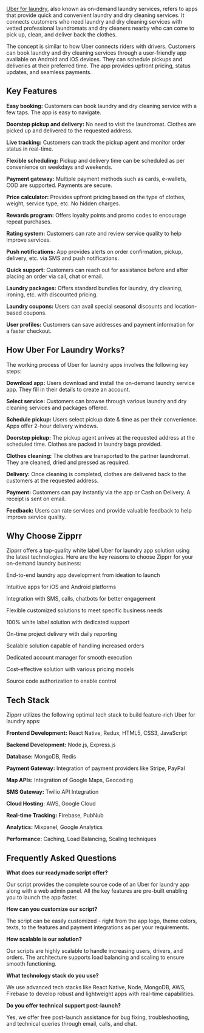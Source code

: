 <a href="https://zipprr.com/uber-for-laundry/">Uber for laundry</a>, also known as on-demand laundry services, refers to apps that provide quick and convenient laundry and dry cleaning services. It connects customers who need laundry and dry cleaning services with vetted professional laundromats and dry cleaners nearby who can come to pick up, clean, and deliver back the clothes.

The concept is similar to how Uber connects riders with drivers. Customers can book laundry and dry cleaning services through a user-friendly app available on Android and iOS devices. They can schedule pickups and deliveries at their preferred time. The app provides upfront pricing, status updates, and seamless payments.

<h2><b>Key Features</b></h2>

**Easy booking:** Customers can book laundry and dry cleaning service with a few taps. The app is easy to navigate.

**Doorstep pickup and delivery:** No need to visit the laundromat. Clothes are picked up and delivered to the requested address.

**Live tracking:** Customers can track the pickup agent and monitor order status in real-time.

**Flexible scheduling:** Pickup and delivery time can be scheduled as per convenience on weekdays and weekends.

**Payment gateway:** Multiple payment methods such as cards, e-wallets, COD are supported. Payments are secure.

**Price calculator:** Provides upfront pricing based on the type of clothes, weight, service type, etc. No hidden charges.

**Rewards program:** Offers loyalty points and promo codes to encourage repeat purchases.

**Rating system:** Customers can rate and review service quality to help improve services.

**Push notifications:** App provides alerts on order confirmation, pickup, delivery, etc. via SMS and push notifications.

**Quick support:** Customers can reach out for assistance before and after placing an order via call, chat or email.

**Laundry packages:** Offers standard bundles for laundry, dry cleaning, ironing, etc. with discounted pricing.

**Laundry coupons:** Users can avail special seasonal discounts and location-based coupons.

**User profiles:** Customers can save addresses and payment information for a faster checkout.

<h2><b>How Uber For Laundry Works?</b></h2>

The working process of Uber for laundry apps involves the following key steps:

**Download app:** Users download and install the on-demand laundry service app. They fill in their details to create an account.

**Select service:** Customers can browse through various laundry and dry cleaning services and packages offered.

**Schedule pickup:** Users select pickup date & time as per their convenience. Apps offer 2-hour delivery windows.

**Doorstep pickup:** The pickup agent arrives at the requested address at the scheduled time. Clothes are packed in laundry bags provided.

**Clothes cleaning:** The clothes are transported to the partner laundromat. They are cleaned, dried and pressed as required.

**Delivery:** Once cleaning is completed, clothes are delivered back to the customers at the requested address.

**Payment:** Customers can pay instantly via the app or Cash on Delivery. A receipt is sent on email.

**Feedback:** Users can rate services and provide valuable feedback to help improve service quality.

<h2><b>Why Choose Zipprr</b></h2>

Zipprr offers a top-quality white label Uber for laundry app solution using the latest technologies. Here are the key reasons to choose Zipprr for your on-demand laundry business:

End-to-end laundry app development from ideation to launch

Intuitive apps for iOS and Android platforms

Integration with SMS, calls, chatbots for better engagement

Flexible customized solutions to meet specific business needs

100% white label solution with dedicated support

On-time project delivery with daily reporting

Scalable solution capable of handling increased orders

Dedicated account manager for smooth execution

Cost-effective solution with various pricing models

Source code authorization to enable control

<h2><b>Tech Stack</b></h2>

Zipprr utilizes the following optimal tech stack to build feature-rich Uber for laundry apps:

**Frontend Development:** React Native, Redux, HTML5, CSS3, JavaScript

**Backend Development:** Node.js, Express.js

**Database:** MongoDB, Redis

**Payment Gateway:** Integration of payment providers like Stripe, PayPal

**Map APIs:** Integration of Google Maps, Geocoding

**SMS Gateway:** Twilio API Integration

**Cloud Hosting:** AWS, Google Cloud

**Real-time Tracking:** Firebase, PubNub

**Analytics:** Mixpanel, Google Analytics

**Performance:** Caching, Load Balancing, Scaling techniques

<h2><b>Frequently Asked Questions</b></h2>

**What does our readymade script offer?**

Our script provides the complete source code of an Uber for laundry app along with a web admin panel. All the key features are pre-built enabling you to launch the app faster.

**How can you customize our script?**

The script can be easily customized - right from the app logo, theme colors, texts, to the features and payment integrations as per your requirements.

**How scalable is our solution?**

Our scripts are highly scalable to handle increasing users, drivers, and orders. The architecture supports load balancing and scaling to ensure smooth functioning.

**What technology stack do you use?**

We use advanced tech stacks like React Native, Node, MongoDB, AWS, Firebase to develop robust and lightweight apps with real-time capabilities.

**Do you offer technical support post-launch?**

Yes, we offer free post-launch assistance for bug fixing, troubleshooting, and technical queries through email, calls, and chat.
